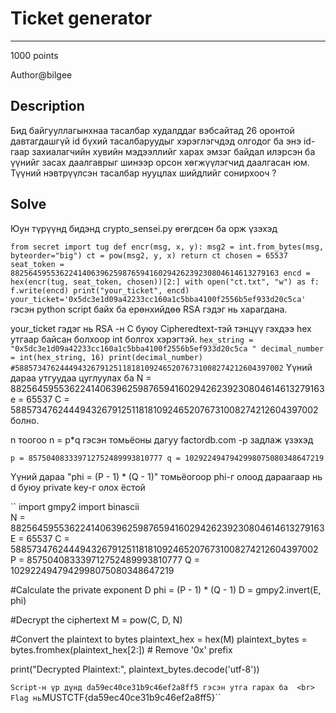 # Ticket generator
*** 
1000 points

Author@bilgee

## Description
Бид байгууллагынхнаа тасалбар худалддаг вэбсайтад 26 оронтой давтагдашгүй id бүхий тасалбаруудыг хэрэглэгчдэд олгодог ба 
энэ id-гаар захиалагчийн хувийн мэдээллийг харах эмзэг байдал илэрсэн ба үүнийг засах даалгаврыг шинээр орсон хөгжүүлэгчид
даалгасан юм. Түүний нэвтрүүлсэн тасалбар нууцлах шийдлийг сонирхооч ?

## Solve
Юун түрүүнд бидэнд crypto_sensei.py өгөгдсөн ба орж үзэхэд

``
from secret import tug
def encr(msg, x, y):
    msg2 = int.from_bytes(msg, byteorder="big")
    ct = pow(msg2, y, x)
    return ct
chosen = 65537
seat_token = 882564595536224140639625987659416029426239230804614613279163
encd = hex(encr(tug, seat_token, chosen))[2:]
with open("ct.txt", "w") as f:
    f.write(encd)
print("your_ticket", encd)
your_ticket='0x5dc3e1d09a42233cc160a1c5bba4100f2556b5ef933d20c5ca'
``
    гэсэн python script байх ба ерөнхийдөө RSA гэдэг нь харагдана.

your_ticket гэдэг нь RSA -н C буюу Cipheredtext-тэй тэнцүү гэхдээ hex утгаар байсан болхоор int болгох хэрэгтэй.
``
hex_string = "0x5dc3e1d09a42233cc160a1c5bba4100f2556b5ef933d20c5ca "
decimal_number = int(hex_string, 16)
print(decimal_number)  #588573476244494326791251181810924652076731008274212604397002
``
Үүний дараа утгуудаа цуглуулах ба 
N = 882564595536224140639625987659416029426239230804614613279163
e = 65537
C = 588573476244494326791251181810924652076731008274212604397002 болно.

n тоогоо n = p*q гэсэн томьёоны дагуу factordb.com -р задлаж үзэхэд 
<br>

``
p = 857504083339712752489993810777
q = 1029224947942998075080348647219
``
<br>

Үүний дараа 
"phi = (P - 1) * (Q - 1)" томьёогоор phi-г олоод дараагаар нь d буюу private key-г олох ёстой 

``
import gmpy2
import binascii
<br>
N = 882564595536224140639625987659416029426239230804614613279163
E = 65537
C = 588573476244494326791251181810924652076731008274212604397002
P = 857504083339712752489993810777
Q = 1029224947942998075080348647219
<br>

#Calculate the private exponent D
phi = (P - 1) * (Q - 1)
D = gmpy2.invert(E, phi)

#Decrypt the ciphertext
M = pow(C, D, N)

#Convert the plaintext to bytes
plaintext_hex = hex(M)
plaintext_bytes = bytes.fromhex(plaintext_hex[2:])  # Remove '0x' prefix

print("Decrypted Plaintext:", plaintext_bytes.decode('utf-8'))

``
Script-н үр дүнд da59ec40ce31b9c46ef2a8ff5 гэсэн утга гарах ба 
<br>
Flag нь ``MUSTCTF{da59ec40ce31b9c46ef2a8ff5}``





